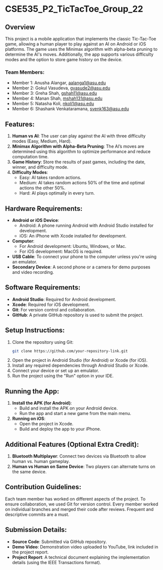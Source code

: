 # CSE535_P2_TicTacToe_Group_22

## Overview

This project is a mobile application that implements the classic Tic-Tac-Toe game, allowing a human player to play against an AI on Android or iOS platforms. The game uses the Minimax algorithm with alpha-beta pruning to determine the AI's moves. Additionally, the app supports various difficulty modes and the option to store game history on the device.

### Team Members:

- Member 1: Anusha Alangar, aalanga1@asu.edu
- Member 2: Gokul Vasudeva, gvasude2@asu.edu
- Member 3: Greha Shah, gshah11@asu.edu
- Member 4: Manan Shah, mshah131@asu.edu
- Member 5: Natasha Koli, nkoli1@asu.edu
- Member 6: Shashank Venkataramana, svenk163@asu.edu

## Features:

1. **Human vs AI**: The user can play against the AI with three difficulty modes (Easy, Medium, Hard).
2. **Minimax Algorithm with Alpha-Beta Pruning**: The AI’s moves are determined using this algorithm to optimize performance and reduce computation time.
3. **Game History**: Store the results of past games, including the date, winner, and difficulty mode.
4. **Difficulty Modes**:
   - Easy: AI takes random actions.
   - Medium: AI takes random actions 50% of the time and optimal actions the other 50%.
   - Hard: AI plays optimally in every turn.

## Hardware Requirements:

- **Android or iOS Device**:
  - Android: A phone running Android with Android Studio installed for development.
  - iOS: An iPhone with Xcode installed for development.
- **Computer**:
  - For Android development: Ubuntu, Windows, or Mac.
  - For iOS development: MacOS is required.
- **USB Cable**: To connect your phone to the computer unless you're using an emulator.
- **Secondary Device**: A second phone or a camera for demo purposes and video recording.

## Software Requirements:

- **Android Studio**: Required for Android development.
- **Xcode**: Required for iOS development.
- **Git**: For version control and collaboration.
- **GitHub**: A private GitHub repository is used to submit the project.

## Setup Instructions:

1. Clone the repository using Git:
   ```bash
   git clone https://github.com/your-repository-link.git
   ```
2. Open the project in Android Studio (for Android) or Xcode (for iOS).
3. Install any required dependencies through Android Studio or Xcode.
4. Connect your device or set up an emulator.
5. Run the project using the "Run" option in your IDE.

## Running the App:

1. **Install the APK (for Android)**:
   - Build and install the APK on your Android device.
   - Run the app and start a new game from the main menu.
2. **Running on iOS**:
   - Open the project in Xcode.
   - Build and deploy the app to your iPhone.

## Additional Features (Optional Extra Credit):

1. **Bluetooth Multiplayer**: Connect two devices via Bluetooth to allow human vs. human gameplay.
2. **Human vs Human on Same Device**: Two players can alternate turns on the same device.

## Contribution Guidelines:

Each team member has worked on different aspects of the project. To ensure collaboration, we used Git for version control. Every member worked on individual branches and merged their code after reviews. Frequent and descriptive commits are a must.

## Submission Details:

- **Source Code**: Submitted via GitHub repository.
- **Demo Video**: Demonstration video uploaded to YouTube, link included in the project report.
- **Project Report**: A technical document explaining the implementation details (using the IEEE Transactions format).
